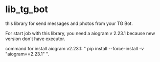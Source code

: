 # lib_tg_bot

this library for send messages and photos from your TG Bot.

For start job with this library, you need a aiogram v 2.23.1 because new version don't have executor.

command for install aiogram v2.23.1: "  pip install --force-install -v "aiogram==2.23.1"  ".

